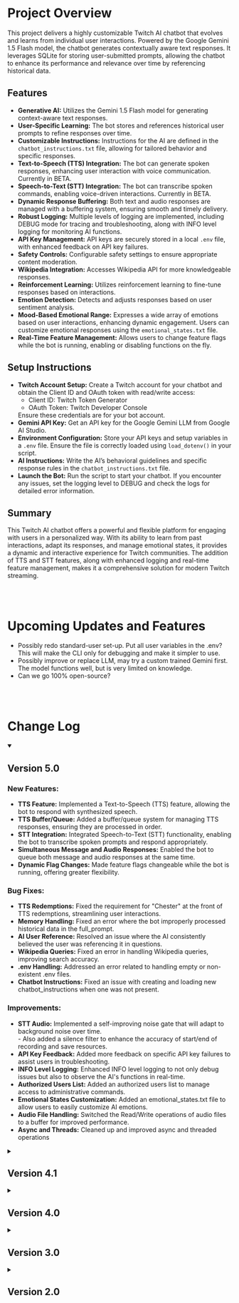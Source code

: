 <body>
<h1>Project Overview</h1>
<p>This project delivers a highly customizable Twitch AI chatbot that evolves and learns from individual user interactions. Powered by the Google Gemini 1.5 Flash model, the chatbot generates contextually aware text responses. It leverages SQLite for storing user-submitted prompts, allowing the chatbot to enhance its performance and relevance over time by referencing historical data.</p>

<h2>Features</h2>
<ul>
    <li><strong>Generative AI:</strong> Utilizes the Gemini 1.5 Flash model for generating context-aware text responses.</li>
    <li><strong>User-Specific Learning:</strong> The bot stores and references historical user prompts to refine responses over time.</li>
    <li><strong>Customizable Instructions:</strong> Instructions for the AI are defined in the <code>chatbot_instructions.txt</code> file, allowing for tailored behavior and specific responses.</li>
    <li><strong>Text-to-Speech (TTS) Integration:</strong> The bot can generate spoken responses, enhancing user interaction with voice communication. Currently in BETA.</li>
    <li><strong>Speech-to-Text (STT) Integration:</strong> The bot can transcribe spoken commands, enabling voice-driven interactions. Currently in BETA.</li>
    <li><strong>Dynamic Response Buffering:</strong> Both text and audio responses are managed with a buffering system, ensuring smooth and timely delivery.</li>
    <li><strong>Robust Logging:</strong> Multiple levels of logging are implemented, including DEBUG mode for tracing and troubleshooting, along with INFO level logging for monitoring AI functions.</li>
    <li><strong>API Key Management:</strong> API keys are securely stored in a local <code>.env</code> file, with enhanced feedback on API key failures.</li>
    <li><strong>Safety Controls:</strong> Configurable safety settings to ensure appropriate content moderation.</li>
    <li><strong>Wikipedia Integration:</strong> Accesses Wikipedia API for more knowledgeable responses.</li>
    <li><strong>Reinforcement Learning:</strong> Utilizes reinforcement learning to fine-tune responses based on interactions.</li>
    <li><strong>Emotion Detection:</strong> Detects and adjusts responses based on user sentiment analysis.</li>
    <li><strong>Mood-Based Emotional Range:</strong> Expresses a wide array of emotions based on user interactions, enhancing dynamic engagement. Users can customize emotional responses using the <code>emotional_states.txt</code> file.</li>
    <li><strong>Real-Time Feature Management:</strong> Allows users to change feature flags while the bot is running, enabling or disabling functions on the fly.</li>
</ul>

<h2>Setup Instructions</h2>
<ul>
    <li><strong>Twitch Account Setup:</strong> Create a Twitch account for your chatbot and obtain the Client ID and OAuth token with read/write access:
        <ul>
            <li>Client ID: Twitch Token Generator</li>
            <li>OAuth Token: Twitch Developer Console</li>
        </ul>
        Ensure these credentials are for your bot account.
    </li>
    <li><strong>Gemini API Key:</strong> Get an API key for the Google Gemini LLM from Google AI Studio.</li>
    <li><strong>Environment Configuration:</strong> Store your API keys and setup variables in a <code>.env</code> file. Ensure the file is correctly loaded using <code>load_dotenv()</code> in your script.</li>
    <li><strong>AI Instructions:</strong> Write the AI’s behavioral guidelines and specific response rules in the <code>chatbot_instructions.txt</code> file.</li>
    <li><strong>Launch the Bot:</strong> Run the script to start your chatbot. If you encounter any issues, set the logging level to DEBUG and check the logs for detailed error information.</li>
</ul>

<h2>Summary</h2>
<p>This Twitch AI chatbot offers a powerful and flexible platform for engaging with users in a personalized way. With its ability to learn from past interactions, adapt its responses, and manage emotional states, it provides a dynamic and interactive experience for Twitch communities. The addition of TTS and STT features, along with enhanced logging and real-time feature management, makes it a comprehensive solution for modern Twitch streaming.</p>
<br>
    <br>
    <h1>Upcoming Updates and Features</h1>
    <ul>
        <li>Possibly redo standard-user set-up. Put all user variables in the .env? 
        <br>This will make the CLI only for debugging and make it simpler to use.</li>
        <li>Possibly improve or replace LLM, may try a custom trained Gemini first.
        <br>The model functions well, but is very limited on knowledge.</li>
        <li>Can we go 100% open-source?</li>
    </ul>
    <br>
    <br>
<body>
    <h1>Change Log</h1>
    <details open>
    <summary><h2>Version 5.0</h2></summary>
    <h3>New Features:</h3>
    <ul>
        <li><strong>TTS Feature:</strong> Implemented a Text-to-Speech (TTS) feature, allowing the bot to respond with synthesized speech.</li>
        <li><strong>TTS Buffer/Queue:</strong> Added a buffer/queue system for managing TTS responses, ensuring they are processed in order.</li>
        <li><strong>STT Integration:</strong> Integrated Speech-to-Text (STT) functionality, enabling the bot to transcribe spoken prompts and respond appropriately.</li>
        <li><strong>Simultaneous Message and Audio Responses:</strong> Enabled the bot to queue both message and audio responses at the same time.</li>
        <li><strong>Dynamic Flag Changes:</strong> Made feature flags changeable while the bot is running, offering greater flexibility.</li>
    </ul>
    <h3>Bug Fixes:</h3>
    <ul>
        <li><strong>TTS Redemptions:</strong> Fixed the requirement for "Chester" at the front of TTS redemptions, streamlining user interactions.</li>
        <li><strong>Memory Handling:</strong> Fixed an error where the bot improperly processed historical data in the full_prompt.</li>
        <li><strong>AI User Reference:</strong> Resolved an issue where the AI consistently believed the user was referencing it in questions.</li>
        <li><strong>Wikipedia Queries:</strong> Fixed an error in handling Wikipedia queries, improving search accuracy.</li>
        <li><strong>.env Handling:</strong> Addressed an error related to handling empty or non-existent .env files.</li>
        <li><strong>Chatbot Instructions:</strong> Fixed an issue with creating and loading new chatbot_instructions when one was not present.</li>
    </ul>
    <h3>Improvements:</h3>
    <ul>
        <li><strong>STT Audio:</strong> Implemented a self-improving noise gate that will adapt to background noise over time.
            <br> - Also added a silence filter to enhance the accuracy of start/end of recording and save resources.
        <li><strong>API Key Feedback:</strong> Added more feedback on specific API key failures to assist users in troubleshooting.</li>
        <li><strong>INFO Level Logging:</strong> Enhanced INFO level logging to not only debug issues but also to observe the AI's functions in real-time.</li>
        <li><strong>Authorized Users List:</strong> Added an authorized users list to manage access to administrative commands.</li>
        <li><strong>Emotional States Customization:</strong> Added an emotional_states.txt file to allow users to easily customize AI emotions.</li>
        <li><strong>Audio File Handling:</strong> Switched the Read/Write operations of audio files to a buffer for improved performance.</li>
        <li><strong>Async and Threads:</strong> Cleaned up and improved async and threaded operations</li>
    </ul>
    </details>
    <details>
        <summary><h2>Version 4.1</h2></summary>
        <p>---------------------------------------------------------------------------------------------------------------------------------</p>
        <h3>New Features:</h3>
        <ul>
            <li>Implemented a feedback spam filter to ensure only the user who submitted a prompt can provide feedback once per prompt.</li>
            <li>Introduced a feature flag section, allowing users to easily enable or disable specific chatbot functions.</li>
        </ul>
        <h3>Improvements:</h3>
        <ul>
            <li>Enhanced the feedback tracker to utilize a list-based approach for storing user IDs, ensuring feedback is processed correctly and efficiently.</li>
        </ul>
        <h3>Bug Fixes:</h3>
        <ul>
            <li>Fixed emotion detection by changing the model, so the bot no longer constantly detects the user as angry or in fear.</li>
            <li>Resolved an issue where the bot's emotional state could not be adjusted.</li>
        </ul>
        <h3>Code Enhancements:</h3>
        <ul>
            <li>Refactored code for improved maintainability and readability.</li>
            <li>Created an easy-to-use setup section for users unfamiliar with Python or the APIs.</li>
            <li>Updated the <code>adjust_emotional_state</code> function to handle edge cases where the emotional state could exceed predefined limits, ensuring consistent behavior.</li>
            <li>Added more logging and error checking to improve debugging and stability.</li>
        </ul>
        <h3>Dependencies Updated:</h3>
        <ul>
            <li>Removed DuckDuckGo API for websearch</li>
        </ul>
        <p>---------------------------------------------------------------------------------------------------------------------------------</p>
    </details>
    <details>
        <summary><h2>Version 4.0</h2></summary>
        <p>---------------------------------------------------------------------------------------------------------------------------------</p>
        <h3>New Features:</h3>
        <ul>
            <li>Integrated DuckDuckGo Instant Answer API for quick and relevant search results in chatbot responses.</li>
            <li>Implemented a mood-based system allowing the chatbot to exhibit a range of emotional states: Happy, Sad, Angry, Excited, Confused, Bored, Curious, Calm, Nervous, and Motivated.</li>
            <li>Developed slider functionality for gradual changes in emotional state, enabling smooth transitions based on user interactions.</li>
            <li>Integrated Wikipedia API to query keywords in user prompts to increase accuracy and depth of responses.</li>
            <li>Developed an Emotion Detection model to enhance the understanding of user prompts.</li>
        </ul>
        <h3>Improvements:</h3>
        <ul>
            <li>Enhanced emotional state management by integrating mood variables into the <code>chatbox_instructional</code> prompt for more nuanced interactions.</li>
            <li>Replaced <code>chatbot_memory.json</code> with SQLite for persistent memory storage.</li>
            <li>Optimized memory handling to prioritize current conversations over historical data for improved relevance and accuracy.</li>
        </ul>
        <h3>Bug Fixes:</h3>
        <ul>
            <li>Resolved issues with emotional state transitions for appropriate mood adjustments.</li>
        </ul>
        <h3>Code Enhancements:</h3>
        <ul>
            <li>Improved handling of mood-based responses with updated <code>chatbox_instructional</code> prompt structure.</li>
            <li>Enhanced error handling and logging for better debugging and monitoring of emotional state changes and memory interactions.</li>
        </ul>
        <h3>Dependencies Updated:</h3>
        <ul>
            <li>Integrated DuckDuckGo Instant Answer API for improved search result integration.</li>
            <li>Revised SQLite library usage to support updated database management features.</li>
        </ul>
        <p>---------------------------------------------------------------------------------------------------------------------------------</p>
    </details>
    <details>
        <summary><h2>Version 3.0</h2></summary>
        <p>---------------------------------------------------------------------------------------------------------------------------------</p>
        <h3>New Features:</h3>
        <ul>
            <li>Switched to environment variables for configuration using a <code>.env</code> file.</li>
            <li>Added support for persistent memory storage in <code>chatbot_memory.json</code> for user-specific interactions.</li>
            <li>Implemented user-specific memory in AI responses to retain context across messages.</li>
            <li>Integrated <code>dotenv</code> for managing environment variables securely.</li>
        </ul>
        <h3>Improvements:</h3>
        <ul>
            <li>Updated AI model's system instruction and safety settings for better performance and content moderation.</li>
            <li>Revised message handling to include user-specific context and handle bot commands.</li>
            <li>Improved logging to include detailed information about memory interactions and API calls.</li>
            <li>Adjusted AI response temperature for a balance between creativity and coherence.</li>
            <li>Refined automated response logic to use the updated bot name and nickname.</li>
        </ul>
        <h3>Bug Fixes:</h3>
        <ul>
            <li>Resolved issues with handling environment variables and file loading errors.</li>
            <li>Fixed problems with saving and loading persistent memory.</li>
            <li>Addressed issues with message content filtering and response accuracy.</li>
        </ul>
        <h3>Code Enhancements:</h3>
        <ul>
            <li>Added support for external configuration files and environment variables for improved security and flexibility.</li>
            <li>Introduced a more robust system for managing and utilizing persistent memory in AI interactions.</li>
            <li>Enhanced the automated response system for more engaging interactions with viewers.</li>
        </ul>
        <h3>Dependencies Updated:</h3>
        <ul>
            <li>Added <code>dotenv</code> for environment variable management.</li>
            <li>Revised dependencies related to AI model configuration and memory handling.</li>
        </ul>
        <p>---------------------------------------------------------------------------------------------------------------------------------</p>
    </details>
    <details>
        <summary><h2>Version 2.0</h2></summary>
        <p>---------------------------------------------------------------------------------------------------------------------------------</p>
        <h3>New Features:</h3>
        <ul>
            <li>Integrated Google Gemini API for advanced AI responses.</li>
            <li>Added automated response functionality to engage viewers after a set number of messages.</li>
        </ul>
        <h3>Improvements:</h3>
        <ul>
            <li>Updated logging configuration to include timestamps and log levels for better debugging.</li>
            <li>Replaced Hugging Face GPT-2 model with Google Gemini for more dynamic and creative responses.</li>
            <li>Enhanced safety settings to block harmful content categories from the Google Gemini API.</li>
            <li>Implemented automated responses that trigger after a specific number of messages.</li>
        </ul>
        <h3>Bug Fixes:</h3>
        <ul>
            <li>Fixed handling of invalid responses from Hugging Face API.</li>
            <li>Improved accuracy of AI responses by correcting message prompt handling.</li>
            <li>Resolved issues with bot message filtering and message counting.</li>
        </ul>
        <h3>Code Enhancements:</h3>
        <ul>
            <li>Added detailed logging for API interactions and message processing.</li>
            <li>Improved error handling for API request failures and message sending issues.</li>
            <li>Updated prompt processing to handle message content variations more effectively.</li>
        </ul>
        <h3>Dependencies Updated:</h3>
        <ul>
            <li>Switched from Hugging Face API to Google Gemini API for natural language generation.</li>
        </ul>
        <p>---------------------------------------------------------------------------------------------------------------------------------</p>
    </details>
</body>
